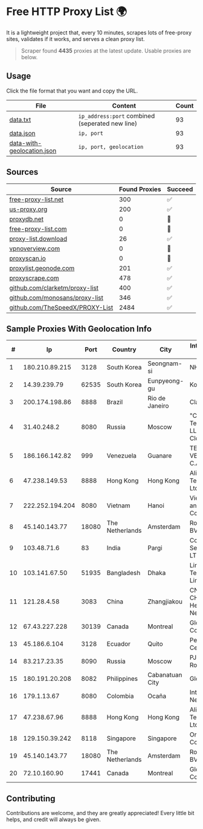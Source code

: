 
# Free HTTP Proxy List 🌍

It is a lightweight project that, every 10 minutes, scrapes lots of free-proxy sites, validates if it works, and serves a clean proxy list.


> Scraper found **4435** proxies at the latest update. Usable proxies are below.

## Usage

Click the file format that you want and copy the URL.


|File|Content|Count|
|----|-------|-----|
|[data.txt](https://raw.githubusercontent.com/themiralay/Proxy-List-World/master/data.txt)|`ip_address:port` combined (seperated new line)|93|
|[data.json](https://raw.githubusercontent.com/themiralay/Proxy-List-World/master/data.json)|`ip, port`|93|
|[data-with-geolocation.json](https://raw.githubusercontent.com/themiralay/Proxy-List-World/master/data-with-geolocation.json)|`ip, port, geolocation`|93|

## Sources

|Source|Found Proxies|Succeed|
|------|-------------|-------|
|[free-proxy-list.net](https://free-proxy-list.net)|300|✅|
|[us-proxy.org](https://www.us-proxy.org)|200|✅|
|[proxydb.net](http://proxydb.net)|0|🚫|
|[free-proxy-list.com](https://free-proxy-list.com/?page=&port=&type%5B%5D=http&type%5B%5D=https&up_time=0&search=Search)|0|🚫|
|[proxy-list.download](https://www.proxy-list.download/HTTP)|26|✅|
|[vpnoverview.com](https://vpnoverview.com/privacy/anonymous-browsing/free-proxy-servers)|0|🚫|
|[proxyscan.io](https://www.proxyscan.io)|0|🚫|
|[proxylist.geonode.com](https://proxylist.geonode.com/api/proxy-list?limit=300&page=1&sort_by=lastChecked&sort_type=desc&protocols=http,https)|201|✅|
|[proxyscrape.com](https://api.proxyscrape.com/v2/?request=displayproxies&protocol=http&timeout=10000&country=all&ssl=all&anonymity=all)|478|✅|
|[github.com/clarketm/proxy-list](https://raw.githubusercontent.com/clarketm/proxy-list/master/proxy-list-raw.txt)|400|✅|
|[github.com/monosans/proxy-list](https://raw.githubusercontent.com/monosans/proxy-list/main/proxies/http.txt)|346|✅|
|[github.com/TheSpeedX/PROXY-List](https://raw.githubusercontent.com/TheSpeedX/PROXY-List/master/http.txt)|2484|✅|


## Sample Proxies With Geolocation Info

|#|Ip|Port|Country|City|Internet Service Provider|
|-|--|----|-------|----|-------------------------|
|1|180.210.89.215|3128|South Korea|Seongnam-si|NHNCLOUD|
|2|14.39.239.79|62535|South Korea|Eunpyeong-gu|Korea Telecom|
|3|200.174.198.86|8888|Brazil|Rio de Janeiro|Claro S.A|
|4|31.40.248.2|8080|Russia|Moscow|"Cloud Technologies" LLC trading as Cloud.ru|
|5|186.166.142.82|999|Venezuela|Guanare|TELEFONICA VENEZOLANA, C.A.|
|6|47.238.149.53|8888|Hong Kong|Hong Kong|Alibaba (US) Technology Co., Ltd.|
|7|222.252.194.204|8080|Vietnam|Hanoi|VietNam Post and Telecom Corporation|
|8|45.140.143.77|18080|The Netherlands|Amsterdam|RoyaleHosting BV|
|9|103.48.71.6|83|India|Pargi|Country Online Services PVT LTD|
|10|103.141.67.50|51935|Bangladesh|Dhaka|Link3 Technologies Limited|
|11|121.28.4.58|3083|China|Zhangjiakou|CNC Group CHINA169 Hebei Province Network|
|12|67.43.227.228|30139|Canada|Montreal|GloboTech Communications|
|13|45.186.6.104|3128|Ecuador|Quito|Perez Tito Julio Cesar|
|14|83.217.23.35|8090|Russia|Moscow|PJSC Rostelecom|
|15|180.191.20.208|8082|Philippines|Cabanatuan City|Globe Telecom|
|16|179.1.13.67|8080|Colombia|Ocaña|InterNexa Global Network|
|17|47.238.67.96|8888|Hong Kong|Hong Kong|Alibaba (US) Technology Co., Ltd.|
|18|129.150.39.242|8118|Singapore|Singapore|Oracle Corporation|
|19|45.140.143.77|18080|The Netherlands|Amsterdam|RoyaleHosting BV|
|20|72.10.160.90|17441|Canada|Montreal|GloboTech Communications|



## Contributing

Contributions are welcome, and they are greatly appreciated! Every
little bit helps, and credit will always be given.

